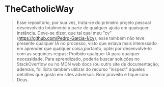 # TheCatholicWay
> Esse repositório, por sua vez, trata-se do primeiro projeto pessoal desenvolvido totalmente à parte de qualquer ajuda em quaisquer instância.
> Deve-se dizer, que tal qual meu "cv"(https://github.com/Pedro-Garcia-1/cv), esse também não teve presente qualquer IA no processo, visto que estava mais interessado em
aprender que qualquer coisa,portanto, optei por desenvolvê-lo com as seguintes regras: Proibido qualquer IA para qualquer necessidade. Para aprendizado, poderia buscar soluções no
StackOverflow ou no MDN web docs (ou outro site de documentação; ademais, foi lícito também utilizar do recurso "inspect" àqueles detalhes que gosto em sites adversos.
> Bom proveito e fique com Deus.
